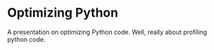 # Optimizing Python
A presentation on optimizing Python code. Well, really about profiling python code.


